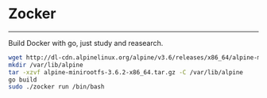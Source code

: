 # Zocker

---

Build Docker with go, just study and reasearch.

```bash
wget http://dl-cdn.alpinelinux.org/alpine/v3.6/releases/x86_64/alpine-minirootfs-3.6.2-x86_64.tar.gz
mkdir /var/lib/alpine
tar -xzvf alpine-minirootfs-3.6.2-x86_64.tar.gz -C /var/lib/alpine
go build
sudo ./zocker run /bin/bash
```